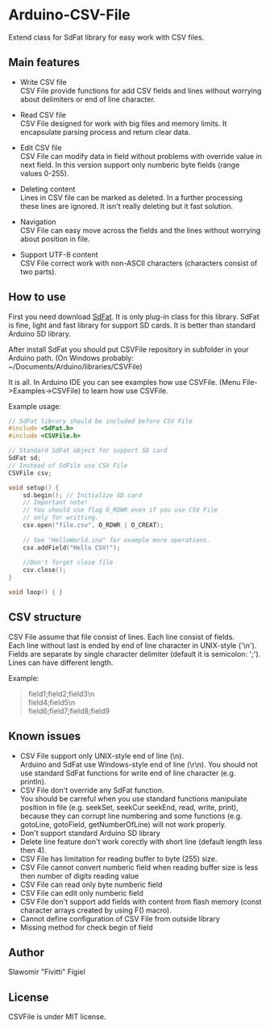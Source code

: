 # Arduino-CSV-File
Extend class for SdFat library for easy work with CSV files.

## Main features
* Write CSV file  
    CSV File provide functions for add CSV fields and lines without worrying
    about delimiters or end of line character.
* Read CSV file  
    CSV File designed for work with big files and memory limits. It encapsulate
    parsing process and return clear data.
    
* Edit CSV file  
    CSV File can modify data in field without problems with override value in next field.
    In this version support only numberic byte fields (range values 0-255).
    
* Deleting content  
    Lines in CSV file can be marked as deleted. In a further processing these lines are ignored.
    It isn't really deleting but it fast solution.
    
* Navigation  
    CSV File can easy move across the fields and the lines without worrying about position in file.
    
* Support UTF-8 content  
    CSV File correct work with non-ASCII characters (characters consist of two parts).

## How to use
First you need download [SdFat](https://github.com/greiman/SdFat). 
It is only plug-in class for this library.
SdFat is fine, light and fast library for support SD cards.
It is better than standard Arduino SD library.

After install SdFat you should put CSVFile repository in subfolder in your Arduino path.
(On Windows probably: ~/Documents/Arduino/libraries/CSVFile)

It is all. In Arduino IDE you can see examples how use CSVFile.
(Menu File->Examples->CSVFile) to learn how use CSVFile.

Example usage:

```cpp
// SdFat library should be included before CSV File
#include <SdFat.h>
#include <CSVFile.h>

// Standard SdFat object for support SD card
SdFat sd;
// Instead of SdFile use CSV File
CSVFile csv;

void setup() {
    sd.begin(); // Initialize SD card
    // Important note!
    // You should use flag O_RDWR even if you use CSV File
    // only for writting.
    csv.open("file.csv", O_RDWR | O_CREAT);
    
    // See "HelloWorld.ino" for example more operations.
    csv.addField("Hello CSV!");
    
    //Don't forget close file
    csv.close();
}

void loop() { }
```

## CSV structure
CSV File assume that file consist of lines. Each line consist of fields.  
Each line without last is ended by end of line character in UNIX-style ('\n').  
Fields are separate by single character delimiter (default it is semicolon: ';').  
Lines can have different length.

Example:

> field1;field2;field3\n  
  field4;field5\n  
  field6;field7;field8;field9

## Known issues
* CSV File support only UNIX-style end of line (\n).  
    Arduino and SdFat use Windows-style end of line (\r\n). You should not use standard SdFat functions
    for write end of line character (e.g. println).
* CSV File don't override any SdFat function.  
    You should be carreful when you use standard functions
    manipulate position in file (e.g. seekSet, seekCur seekEnd, read, write, print), because they
    can corrupt line numbering and some functions (e.g. gotoLine, gotoField, getNumberOfLine) will not work properly.
* Don't support standard Arduino SD library
* Delete line feature don't work corectly with short line (default length less then 4).
* CSV File has limitation for reading buffer to byte (255) size.
* CSV File cannot convert numberic field when reading buffer size is less then number of digits reading value
* CSV File can read only byte numberic field
* CSV File can edit only numberic field
* CSV File don't support add fields with content from flash memory (const character arrays created by using F() macro).
* Cannot define configuration of CSV File from outside library
* Missing method for check begin of field

## Author
Slawomir "Fivitti" Figiel

## License
CSVFile is under MIT license.